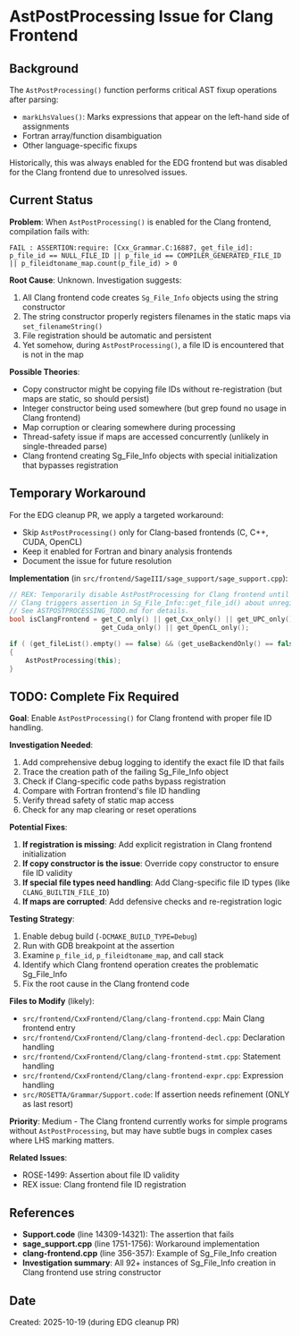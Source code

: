 # AstPostProcessing Issue for Clang Frontend

## Background

The `AstPostProcessing()` function performs critical AST fixup operations after parsing:
- `markLhsValues()`: Marks expressions that appear on the left-hand side of assignments
- Fortran array/function disambiguation
- Other language-specific fixups

Historically, this was always enabled for the EDG frontend but was disabled for the Clang frontend due to unresolved issues.

## Current Status

**Problem**: When `AstPostProcessing()` is enabled for the Clang frontend, compilation fails with:

```
FAIL : ASSERTION:require: [Cxx_Grammar.C:16887, get_file_id]:
p_file_id == NULL_FILE_ID || p_file_id == COMPILER_GENERATED_FILE_ID || p_fileidtoname_map.count(p_file_id) > 0
```

**Root Cause**: Unknown. Investigation suggests:
1. All Clang frontend code creates `Sg_File_Info` objects using the string constructor
2. The string constructor properly registers filenames in the static maps via `set_filenameString()`
3. File registration should be automatic and persistent
4. Yet somehow, during `AstPostProcessing()`, a file ID is encountered that is not in the map

**Possible Theories**:
- Copy constructor might be copying file IDs without re-registration (but maps are static, so should persist)
- Integer constructor being used somewhere (but grep found no usage in Clang frontend)
- Map corruption or clearing somewhere during processing
- Thread-safety issue if maps are accessed concurrently (unlikely in single-threaded parse)
- Clang frontend creating Sg_File_Info objects with special initialization that bypasses registration

## Temporary Workaround

For the EDG cleanup PR, we apply a targeted workaround:
- Skip `AstPostProcessing()` only for Clang-based frontends (C, C++, CUDA, OpenCL)
- Keep it enabled for Fortran and binary analysis frontends
- Document the issue for future resolution

**Implementation** (in `src/frontend/SageIII/sage_support/sage_support.cpp`):

```cpp
// REX: Temporarily disable AstPostProcessing for Clang frontend until file ID issue is resolved.
// Clang triggers assertion in Sg_File_Info::get_file_id() about unregistered file IDs.
// See ASTPOSTPROCESSING_TODO.md for details.
bool isClangFrontend = get_C_only() || get_Cxx_only() || get_UPC_only() ||
                       get_Cuda_only() || get_OpenCL_only();

if ( (get_fileList().empty() == false) && (get_useBackendOnly() == false) && !isClangFrontend )
{
    AstPostProcessing(this);
}
```

## TODO: Complete Fix Required

**Goal**: Enable `AstPostProcessing()` for Clang frontend with proper file ID handling.

**Investigation Needed**:
1. Add comprehensive debug logging to identify the exact file ID that fails
2. Trace the creation path of the failing Sg_File_Info object
3. Check if Clang-specific code paths bypass registration
4. Compare with Fortran frontend's file ID handling
5. Verify thread safety of static map access
6. Check for any map clearing or reset operations

**Potential Fixes**:
1. **If registration is missing**: Add explicit registration in Clang frontend initialization
2. **If copy constructor is the issue**: Override copy constructor to ensure file ID validity
3. **If special file types need handling**: Add Clang-specific file ID types (like `CLANG_BUILTIN_FILE_ID`)
4. **If maps are corrupted**: Add defensive checks and re-registration logic

**Testing Strategy**:
1. Enable debug build (`-DCMAKE_BUILD_TYPE=Debug`)
2. Run with GDB breakpoint at the assertion
3. Examine `p_file_id`, `p_fileidtoname_map`, and call stack
4. Identify which Clang frontend operation creates the problematic Sg_File_Info
5. Fix the root cause in the Clang frontend code

**Files to Modify** (likely):
- `src/frontend/CxxFrontend/Clang/clang-frontend.cpp`: Main Clang frontend entry
- `src/frontend/CxxFrontend/Clang/clang-frontend-decl.cpp`: Declaration handling
- `src/frontend/CxxFrontend/Clang/clang-frontend-stmt.cpp`: Statement handling
- `src/frontend/CxxFrontend/Clang/clang-frontend-expr.cpp`: Expression handling
- `src/ROSETTA/Grammar/Support.code`: If assertion needs refinement (ONLY as last resort)

**Priority**: Medium - The Clang frontend currently works for simple programs without `AstPostProcessing`, but may have subtle bugs in complex cases where LHS marking matters.

**Related Issues**:
- ROSE-1499: Assertion about file ID validity
- REX issue: Clang frontend file ID registration

## References

- **Support.code** (line 14309-14321): The assertion that fails
- **sage_support.cpp** (line 1751-1756): Workaround implementation
- **clang-frontend.cpp** (line 356-357): Example of Sg_File_Info creation
- **Investigation summary**: All 92+ instances of Sg_File_Info creation in Clang frontend use string constructor

## Date

Created: 2025-10-19 (during EDG cleanup PR)
